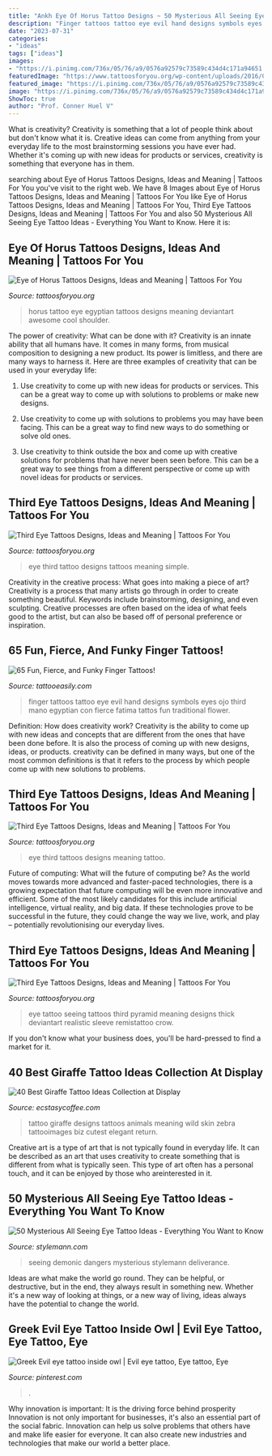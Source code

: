 ```yaml
---
title: "Ankh Eye Of Horus Tattoo Designs ~ 50 Mysterious All Seeing Eye Tattoo Ideas"
description: "Finger tattoos tattoo eye evil hand designs symbols eyes ojo third mano egyptian con fierce fatima tattos fun traditional flower"
date: "2023-07-31"
categories:
- "ideas"
tags: ["ideas"]
images:
- "https://i.pinimg.com/736x/05/76/a9/0576a92579c73589c434d4c171a94651.jpg"
featuredImage: "https://www.tattoosforyou.org/wp-content/uploads/2016/05/Eye-of-Horus-Tattoo-Men.jpg"
featured_image: "https://i.pinimg.com/736x/05/76/a9/0576a92579c73589c434d4c171a94651.jpg"
image: "https://i.pinimg.com/736x/05/76/a9/0576a92579c73589c434d4c171a94651.jpg"
ShowToc: true
author: "Prof. Conner Huel V"
---
```



What is creativity?
Creativity is something that a lot of people think about but don't know what it is. Creative ideas can come from anything from your everyday life to the most brainstorming sessions you have ever had. Whether it's coming up with new ideas for products or services, creativity is something that everyone has in them.

	

		
searching about Eye of Horus Tattoos Designs, Ideas and Meaning | Tattoos For You you've visit to the right web. We have 8 Images about Eye of Horus Tattoos Designs, Ideas and Meaning | Tattoos For You like Eye of Horus Tattoos Designs, Ideas and Meaning | Tattoos For You, Third Eye Tattoos Designs, Ideas and Meaning | Tattoos For You and also 50 Mysterious All Seeing Eye Tattoo Ideas - Everything You Want to Know. Here it is:
		
    
## Eye Of Horus Tattoos Designs, Ideas And Meaning | Tattoos For You

<img loading=lazy src="https://www.tattoosforyou.org/wp-content/uploads/2016/05/Eye-of-Horus-Tattoo-Men.jpg" onerror="this.onerror=null;this.src='https://tse3.mm.bing.net/th?id=OIP._awTR0dm0_mbpuwhX088RQHaMQ&amp;pid=15.1';" alt="Eye of Horus Tattoos Designs, Ideas and Meaning | Tattoos For You">

_Source: tattoosforyou.org_

>horus tattoo eye egyptian tattoos designs meaning deviantart awesome cool shoulder. 

	

The power of creativity: What can be done with it?
Creativity is an innate ability that all humans have. It comes in many forms, from musical composition to designing a new product. Its power is limitless, and there are many ways to harness it. Here are three examples of creativity that can be used in your everyday life:
1. Use creativity to come up with new ideas for products or services. This can be a great way to come up with solutions to problems or make new designs.

2. Use creativity to come up with solutions to problems you may have been facing. This can be a great way to find new ways to do something or solve old ones.

3. Use creativity to think outside the box and come up with creative solutions for problems that have never been seen before. This can be a great way to see things from a different perspective or come up with novel ideas for products or services.

    
## Third Eye Tattoos Designs, Ideas And Meaning | Tattoos For You

<img loading=lazy src="https://www.tattoosforyou.org/wp-content/uploads/2016/05/Third-Eye-Tattoo-Simple.jpg" onerror="this.onerror=null;this.src='https://tse4.mm.bing.net/th?id=OIP.7blFL24Gqu9jJl0RrLSuGwHaIi&amp;pid=15.1';" alt="Third Eye Tattoos Designs, Ideas and Meaning | Tattoos For You">

_Source: tattoosforyou.org_

>eye third tattoo designs tattoos meaning simple. 

	

Creativity in the creative process: What goes into making a piece of art?
Creativity is a process that many artists go through in order to create something beautiful. Keywords include brainstorming, designing, and even sculpting. Creative processes are often based on the idea of what feels good to the artist, but can also be based off of personal preference or inspiration.

    
## 65 Fun, Fierce, And Funky Finger Tattoos!

<img loading=lazy src="http://www.tattooeasily.com/wp-content/uploads/2015/06/finger-tattoos-38.jpg" onerror="this.onerror=null;this.src='https://tse4.mm.bing.net/th?id=OIP.qNUSr2K3vjX1Wj_DRmfq-QHaHf&amp;pid=15.1';" alt="65 Fun, Fierce, and Funky Finger Tattoos!">

_Source: tattooeasily.com_

>finger tattoos tattoo eye evil hand designs symbols eyes ojo third mano egyptian con fierce fatima tattos fun traditional flower. 

	

Definition: How does creativity work?
Creativity is the ability to come up with new ideas and concepts that are different from the ones that have been done before. It is also the process of coming up with new designs, ideas, or products. creativity can be defined in many ways, but one of the most common definitions is that it refers to the process by which people come up with new solutions to problems.

    
## Third Eye Tattoos Designs, Ideas And Meaning | Tattoos For You

<img loading=lazy src="http://www.tattoosforyou.org/wp-content/uploads/2016/05/Third-Eye-Tattoos.jpg" onerror="this.onerror=null;this.src='https://tse3.mm.bing.net/th?id=OIP.KAvYWuNRHhcisgKHCTakFgHaKg&amp;pid=15.1';" alt="Third Eye Tattoos Designs, Ideas and Meaning | Tattoos For You">

_Source: tattoosforyou.org_

>eye third tattoos designs meaning tattoo. 

	

Future of computing: What will the future of computing be?
As the world moves towards more advanced and faster-paced technologies, there is a growing expectation that future computing will be even more innovative and efficient. Some of the most likely candidates for this include artificial intelligence, virtual reality, and big data. If these technologies prove to be successful in the future, they could change the way we live, work, and play – potentially revolutionising our everyday lives.

    
## Third Eye Tattoos Designs, Ideas And Meaning | Tattoos For You

<img loading=lazy src="https://www.tattoosforyou.org/wp-content/uploads/2016/05/Third-Eye-Pyramid-Tattoo.jpg" onerror="this.onerror=null;this.src='https://tse3.mm.bing.net/th?id=OIP.BKbHQEVk-kCw1qY2-ywgnAHaLJ&amp;pid=15.1';" alt="Third Eye Tattoos Designs, Ideas and Meaning | Tattoos For You">

_Source: tattoosforyou.org_

>eye tattoo seeing tattoos third pyramid meaning designs thick deviantart realistic sleeve remistattoo crow. 

	

If you don't know what your business does, you'll be hard-pressed to find a market for it.

    
## 40 Best Giraffe Tattoo Ideas Collection At Display

<img loading=lazy src="https://i0.wp.com/www.ecstasycoffee.com/wp-content/uploads/2017/05/I-want-a-giraffe-tattoo.-giraffe-tattoo-giraffetattoo.jpg?resize=750%2C750" onerror="this.onerror=null;this.src='https://tse2.mm.bing.net/th?id=OIP.zfxSGuTq-mRxgfVFCnW-zQHaHa&amp;pid=15.1';" alt="40 Best Giraffe Tattoo Ideas Collection at Display">

_Source: ecstasycoffee.com_

>tattoo giraffe designs tattoos animals meaning wild skin zebra tattooimages biz cutest elegant return. 

	

Creative art is a type of art that is not typically found in everyday life. It can be described as an art that uses creativity to create something that is different from what is typically seen. This type of art often has a personal touch, and it can be enjoyed by those who areinterested in it.

    
## 50 Mysterious All Seeing Eye Tattoo Ideas - Everything You Want To Know

<img loading=lazy src="https://stylemann.com/wp-content/uploads/2016/11/all-seeing-eye-tattoo9-650x650.jpg" onerror="this.onerror=null;this.src='https://tse1.mm.bing.net/th?id=OIP.UAGrmrfnes_LsOdi7SGG3AHaHa&amp;pid=15.1';" alt="50 Mysterious All Seeing Eye Tattoo Ideas - Everything You Want to Know">

_Source: stylemann.com_

>seeing demonic dangers mysterious stylemann deliverance. 

	

Ideas are what make the world go round. They can be helpful, or destructive, but in the end, they always result in something new. Whether it's a new way of looking at things, or a new way of living, ideas always have the potential to change the world.

    
## Greek Evil Eye Tattoo Inside Owl | Evil Eye Tattoo, Eye Tattoo, Eye

<img loading=lazy src="https://i.pinimg.com/736x/05/76/a9/0576a92579c73589c434d4c171a94651.jpg" onerror="this.onerror=null;this.src='https://tse3.mm.bing.net/th?id=OIP.48bMLWmudNLQR6wXT36EqwHaJ3&amp;pid=15.1';" alt="Greek Evil eye tattoo inside owl | Evil eye tattoo, Eye tattoo, Eye">

_Source: pinterest.com_

>. 

	

Why innovation is important: It is the driving force behind prosperity
Innovation is not only important for businesses, it's also an essential part of the social fabric. Innovation can help us solve problems that others have and make life easier for everyone. It can also create new industries and technologies that make our world a better place.

